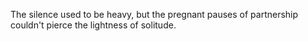 The silence used to be heavy, but the pregnant pauses of partnership couldn't pierce the lightness of solitude.  
